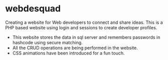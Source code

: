 # webdesquad
Creating a website for Web developers to connect and share ideas.
This is a PHP based website using login and sessions to create developer profiles. 
- This website stores the data in sql server and remembers passwords in hashcode using secure matching.
- All the CRUD operations are being performed in the website.
- CSS animations have been introduced for a fun touch.

